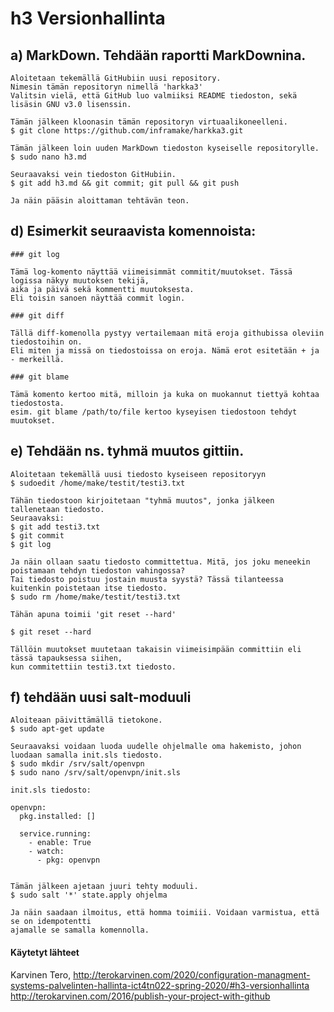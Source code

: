 # h3 Versionhallinta

## a) MarkDown. Tehdään raportti MarkDownina.

	Aloitetaan tekemällä GitHubiin uusi repository. 
	Nimesin tämän repositoryn nimellä 'harkka3'
	Valitsin vielä, että GitHub luo valmiiksi README tiedoston, sekä lisäsin GNU v3.0 lisenssin.

	Tämän jälkeen kloonasin tämän repositoryn virtuaalikoneelleni.
	$ git clone https://github.com/inframake/harkka3.git
	
	Tämän jälkeen loin uuden MarkDown tiedoston kyseiselle repositorylle.
	$ sudo nano h3.md

	Seuraavaksi vein tiedoston GitHubiin.
	$ git add h3.md && git commit; git pull && git push

	Ja näin pääsin aloittaman tehtävän teon.

## d) Esimerkit seuraavista komennoista:

	### git log
	
	Tämä log-komento näyttää viimeisimmät commitit/muutokset. Tässä logissa näkyy muutoksen tekijä,
	aika ja päivä sekä kommentti muutoksesta.
	Eli toisin sanoen näyttää commit login.

	### git diff

	Tällä diff-komenolla pystyy vertailemaan mitä eroja githubissa oleviin tiedostoihin on.
	Eli miten ja missä on tiedostoissa on eroja. Nämä erot esitetään + ja - merkeillä.

	### git blame

	Tämä komento kertoo mitä, milloin ja kuka on muokannut tiettyä kohtaa tiedostosta.
	esim. git blame /path/to/file kertoo kyseyisen tiedostoon tehdyt muutokset.


## e) Tehdään ns. tyhmä muutos gittiin.

	
	Aloitetaan tekemällä uusi tiedosto kyseiseen repositoryyn
	$ sudoedit /home/make/testit/testi3.txt

	Tähän tiedostoon kirjoitetaan "tyhmä muutos", jonka jälkeen tallenetaan tiedosto.
	Seuraavaksi:
	$ git add testi3.txt
	$ git commit
	$ git log

	Ja näin ollaan saatu tiedosto committettua. Mitä, jos joku meneekin poistamaan tehdyn tiedoston vahingossa?
	Tai tiedosto poistuu jostain muusta syystä? Tässä tilanteessa kuitenkin poistetaan itse tiedosto.
	$ sudo rm /home/make/testit/testi3.txt

	Tähän apuna toimii 'git reset --hard'

	$ git reset --hard

	Tällöin muutokset muutetaan takaisin viimeisimpään committiin eli tässä tapauksessa siihen,
	kun commitettiin testi3.txt tiedosto.

 
## f) tehdään uusi salt-moduuli

	Aloiteaan päivittämällä tietokone.
	$ sudo apt-get update

	Seuraavaksi voidaan luoda uudelle ohjelmalle oma hakemisto, johon luodaan samalla init.sls tiedosto.
	$ sudo mkdir /srv/salt/openvpn
	$ sudo nano /srv/salt/openvpn/init.sls

	init.sls tiedosto:

	openvpn:
	  pkg.installed: []
	  
	  service.running:
	    - enable: True
	    - watch:
	      - pkg: openvpn
	  

	Tämän jälkeen ajetaan juuri tehty moduuli.
	$ sudo salt '*' state.apply ohjelma

	Ja näin saadaan ilmoitus, että homma toimiii. Voidaan varmistua, että se on idempotentti
	ajamalle se samalla komennolla.


#### Käytetyt lähteet

Karvinen Tero, http://terokarvinen.com/2020/configuration-managment-systems-palvelinten-hallinta-ict4tn022-spring-2020/#h3-versionhallinta
		http://terokarvinen.com/2016/publish-your-project-with-github
